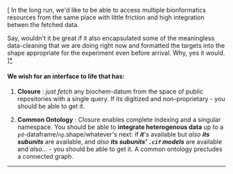 
[ In the long run, we'd like to be able to access multiple bionformatics resources from the same place with little friction and high integration betwen the fetched data.

Say, wouldn't it be great if it also encapsulated some of the meaningless data-cleaning that we are doing right now and formatted the targets into the shape appropriate for the experiment even before arrival. Why, yes it would. ][*](#auditory)


#### We wish for an interface to life that has:

1. **Closure** : *just fetch* any biochem-datum from the space of public repositories with a single query. If its digitized and non-proprietary - you should be able to get it. 

2. **Common Ontology** : Closure enables complete indexing and a singular namespace. You should be able to **integrate heterogenous data** up to a ```pd```-dataframe/```np```.shape/whatever's next: if ***it***'s available but *also* ***its subunits*** are available, and *also* ***its subunits' ```.cif``` models*** are available and *also*... - you should be able to get it. A common ontology precludes a connected graph. 
___







